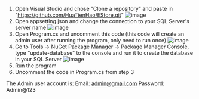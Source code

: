 1. Open Visual Studio and chose "Clone a repository" and paste in "https://github.com/HuaTienHao/EStore.git"
![image](https://github.com/HuaTienHao/EStore/assets/132989526/d9f52c7f-e60d-49cd-b2bb-b02c967e7932)
2. Open appsetting.json and change the connection to your SQL Server's server name
![image](https://github.com/HuaTienHao/EStore/assets/132989526/16ead092-7683-42b3-a6c1-b31c22bee422)
3. Open Program.cs and uncomment this code (this code will create an admin user after running the program, only need to run once)
![image](https://github.com/HuaTienHao/EStore/assets/132989526/654ed7f9-1a99-4157-9ea1-263c159003a4)
4. Go to Tools -> NuGet Package Manager -> Package Manager Console, type "update-database" to the console and run it to create the database in your SQL Server
![image](https://github.com/HuaTienHao/EStore/assets/132989526/a75608d1-59f9-4137-a72e-b0fda3633ae4)
5. Run the program
6. Uncomment the code in Program.cs from step 3

The Admin user account is:
Email: admin@gmail.com
Password: Admin@123
